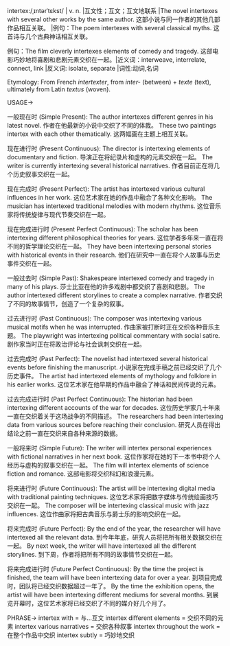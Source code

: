 intertex:/ˌɪntərˈtɛkst/ | v. n. |互文性；互文；互文地联系 |The novel intertexes with several other works by the same author. 这部小说与同一作者的其他几部作品相互关联。 |例句：The poem intertexes with several classical myths. 这首诗与几个古典神话相互关联。

例句：The film cleverly intertexes elements of comedy and tragedy. 这部电影巧妙地将喜剧和悲剧元素交织在一起。|近义词：interweave, interrelate, connect, link |反义词: isolate, separate |词性:动词,名词

Etymology: From French *intertexter*, from *inter-* (between) + *texte* (text), ultimately from Latin *textus* (woven).

USAGE->

一般现在时 (Simple Present):
The author intertexes different genres in his latest novel.  作者在他最新的小说中交织了不同的体裁。
These two paintings intertex with each other thematically.  这两幅画在主题上相互关联。


现在进行时 (Present Continuous):
The director is intertexing elements of documentary and fiction. 导演正在将纪录片和虚构的元素交织在一起。
The writer is currently intertexing several historical narratives.  作者目前正在将几个历史叙事交织在一起。


现在完成时 (Present Perfect):
The artist has intertexed various cultural influences in her work.  这位艺术家在她的作品中融合了各种文化影响。
The musician has intertexed traditional melodies with modern rhythms.  这位音乐家将传统旋律与现代节奏交织在一起。


现在完成进行时 (Present Perfect Continuous):
The scholar has been intertexing different philosophical theories for years. 这位学者多年来一直在将不同的哲学理论交织在一起。
They have been intertexing personal stories with historical events in their research.  他们在研究中一直在将个人故事与历史事件交织在一起。


一般过去时 (Simple Past):
Shakespeare intertexed comedy and tragedy in many of his plays.  莎士比亚在他的许多戏剧中都交织了喜剧和悲剧。
The author intertexed different storylines to create a complex narrative.  作者交织了不同的故事情节，创造了一个复杂的叙事。


过去进行时 (Past Continuous):
The composer was intertexing various musical motifs when he was interrupted.  作曲家被打断时正在交织各种音乐主题。
The playwright was intertexing political commentary with social satire.  剧作家当时正在将政治评论与社会讽刺交织在一起。


过去完成时 (Past Perfect):
The novelist had intertexed several historical events before finishing the manuscript.  小说家在完成手稿之前已经交织了几个历史事件。
The artist had intertexed elements of mythology and folklore in his earlier works.  这位艺术家在他早期的作品中融合了神话和民间传说的元素。


过去完成进行时 (Past Perfect Continuous):
The historian had been intertexing different accounts of the war for decades.  这位历史学家几十年来一直在交织着关于这场战争的不同描述。
The researchers had been intertexing data from various sources before reaching their conclusion.  研究人员在得出结论之前一直在交织来自各种来源的数据。


一般将来时 (Simple Future):
The writer will intertex personal experiences with fictional narratives in her next book.  这位作家将在她的下一本书中将个人经历与虚构的叙事交织在一起。
The film will intertex elements of science fiction and romance.  这部电影将交织科幻和浪漫元素。


将来进行时 (Future Continuous):
The artist will be intertexing digital media with traditional painting techniques.  这位艺术家将把数字媒体与传统绘画技巧交织在一起。
The composer will be intertexing classical music with jazz influences.  这位作曲家将把古典音乐与爵士乐的影响交织在一起。


将来完成时 (Future Perfect):
By the end of the year, the researcher will have intertexed all the relevant data.  到今年年底，研究人员将把所有相关数据交织在一起。
By next week, the writer will have intertexed all the different storylines.  到下周，作者将把所有不同的故事情节交织在一起。


将来完成进行时 (Future Perfect Continuous):
By the time the project is finished, the team will have been intertexing data for over a year.  到项目完成时，团队将已经交织数据超过一年了。
By the time the exhibition opens, the artist will have been intertexing different mediums for several months.  到展览开幕时，这位艺术家将已经交织了不同的媒介好几个月了。


PHRASE->
intertex with = 与...互文
intertex different elements = 交织不同的元素
intertex various narratives = 交织各种叙事
intertex throughout the work = 在整个作品中交织
intertex subtly = 巧妙地交织
